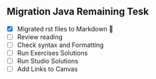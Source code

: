 ## Migration Java Remaining Tesk 
- [x] Migrated rst files to Markdown :tada:
- [ ] Review reading
- [ ] Check syntax and Formatting
- [ ] Run Exercises Solutions
- [ ] Run Studio Solutions
- [ ] Add Links to Canvas